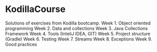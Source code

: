 # KodillaCourse

Solutions of exercises from Kodilla bootcamp.
Week 1. Object oriented programming
Week 2. Data and collections
Week 3. Java Collections Framework 
Week 4. Tools (InteliJ IDEA, GIT)
Week 5. Project structure (Gradle)
Week 6. Testing 
Week 7. Streams
Week 8. Exceptions
Week 9. Good practices
 
